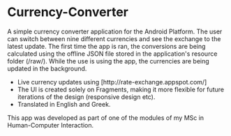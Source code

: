 # Currency-Converter
A simple currency converter application for the Android Platform.
The user can switch between nine different currencies and see the exchange to the latest update. The first time the app is ran, the conversions are being calculated using the offline JSON file stored in the application's 
resource folder (/raw/). While the use is using the app, the currencies are being updated in the background.


<ul>
  <li>Live currency updates using [http://rate-exchange.appspot.com/]</li>
  <li>The UI is created solely on Fragments, making it more flexible for future iterations of the design (responsive design etc).</li>
  <li>Translated in English and Greek.</li>
</ul>  

<p>This app was developed as part of one of the modules of my MSc in Human-Computer Interaction.</p>
